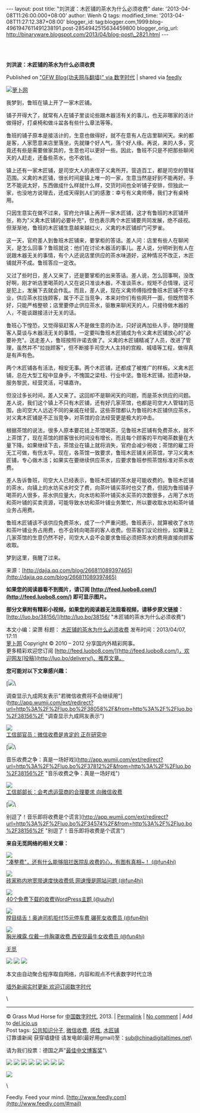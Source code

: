 --- layout: post title: "刘洪波：木匠铺的茶水为什么必须收费" date:
'2013-04-08T11:26:00.000+08:00' author: Wenh Q tags: modified\_time:
'2013-04-08T11:27:12.387+08:00' blogger\_id:
tag:blogger.com,1999:blog-4961947611491238191.post-2854942515634459800
blogger\_orig\_url:
http://binaryware.blogspot.com/2013/04/blog-post\_2821.html ---

\
  

**刘洪波：木匠铺的茶水为什么必须收费**

Published on ["GFW Blog(功夫网与翻墙)" via
数字时代](http://feedproxy.google.com/~r/chinagfwblog/~3/kNK7YSvY5o4/) |
shared via [feedly](http://www.feedly.com)

[![萝卜网](http://ki.ki.ki/files/2013/04/07/587a9d0700cdabed4e6a9ad60d2d5368.jpg "萝卜网")](http://ki.ki.ki/files/2013/04/07/587a9d0700cdabed4e6a9ad60d2d5368.jpg "萝卜网")

我梦到，鲁班在镇上开了一家木匠铺。

铺子开得大了，就常有人在铺子里谈论些跟木器活有关的事儿，也无非哪家的活计做得好，打桌椅和做斗盆各有些什么章法等等。

鲁班的铺子原本是接活计的，生意也做得好，就不在意有人在店里聊闲天。来的都是客，人家愿意来店里落坐，先就赚个好人气，落个好人缘。再说，来的人多，究竟还有些是需要做家具的，生意也可以更好一些。因此，鲁班不只是不把那些聊闲天的人赶走，还备些茶水，也不收钱。

镇上还有一家木匠铺，是司空大人的表侄子义禽所开。营造百工，都是司空的管辖范围。义禽的木匠铺，很长时间是镇上唯一的一家，生意当然是好到不能再好。手艺不能说太好，东西做成什么样就什么样，交货时间也全听铺子安排，但独此一家，也没地方说理去，还成天得到人们的感激：幸亏有义禽师傅，我们才有桌椅用。

只因生意实在做不过来，官府允许镇上再开一家木匠铺，这才有鲁班的木匠铺开张，称为"义禽木匠铺的必要补充"，但也表示两个木匠铺要共同发展，绝不歧视。但渐渐地，鲁班的木匠铺生意越来越红火，义禽的木匠铺却门可罗雀。

这一天，官府差人到鲁班木匠铺来，要掌柜的答话。差人问：店里有些人在聊闲天，是怎么回事？鲁班就说：他们在讨论木器活的事儿。差人说，分明听到有人在说跟木器无关的事情，有个人还说店里供应的茶水味道好，这种情况不改正，木匠铺就开不成。鲁班答应一定改。

又过了些时日，差人又来了，还是要掌柜的出来答话。差人说，怎么回事啊，没改好啊，刚才听店里喝茶的人又在说只准谈木器，不准谈茶水，规矩不合情理，这可是犯上，发展下去就会作乱。而且，差人说，现在义禽师傅指控鲁班木匠铺不守本业，供应茶水拉拢顾客，属于不正当竞争，本来对你们有些网开一面，但既然管不好，只能严格整顿；店里要停止供应茶水，驱散来聊闲天的人，只接待做木器的人，不能谈跟接活计无关的话。

鲁班心下惶恐，又觉得驱赶客人不是做生意的办法，只好说再加些人手，随时提醒客人莫谈与木器活无关的事情，一定要叫鲁班木匠铺成为令义禽木匠铺放心的"必要补充"。送走差人，鲁班按照许诺去做了。义禽的木匠铺精减了人员，改进了管理，虽然并不"拉拢顾客"，但不断接手司空大人主持的宫殿、城墙等工程，做得真是有声有色。

两个木匠铺各有活法，相安无事。两个木匠铺，还都成了被推广的样板。义禽木匠铺，总在大型工程中显身手，不愧国之梁柱、行业中坚。鲁班木匠铺，拾遗补缺，服务黎民，经营灵活，可堪嘉许。

但没过多长时间，差人又来了。这回却不是聊闲天的问题，而是茶水供应的问题。差人说，我们这个镇上不只有木匠铺，还有好几家茶馆，也都是司空大人管辖的范围，由司空大人远近不同的亲戚在经营。这些茶馆都认为鲁班的木匠铺供应茶水，对义禽木匠铺是不正当竞争，对茶馆的合法经营更是极大的冲击。

根据茶馆的说法，很多人原本要花钱上茶馆喝茶，见鲁班木匠铺有免费茶水，就不上茶馆了，现在茶馆的顾客很长时间没有增长，而且每个顾客的平均喝茶数量在大量下降。如果继续下去，茶馆业在镇上就将消失，官府会减少税收；茶馆的雇工将无工可做，有伤太平。现在，各茶馆一致要求，鲁班木匠铺关闭茶馆，学习义禽木匠铺，专心做木活；如果实在要继续供应茶水，应要求鲁班参照茶馆标准对茶水收费。

差人告诉鲁班，司空大人已经表示，鲁班木匠铺的茶水是可能收费的。鲁班木匠铺的茶水，向镇上的水坊买水时交了费，向茶叶铺买茶时也交了费，但因为鲁班铺子喝茶的人很多，茶水供应量大，向水坊和茶叶铺买水买茶的次数很多，占用了水坊和茶叶铺的买卖资源，可能导致水坊和茶叶铺业务繁忙，所以要收取水坊和茶叶铺业务占用费。

鲁班木匠铺该不该供应免费茶水，成了一个严重问题。鲁班表示，就算被收了水坊和茶叶铺业务占用费，也不会转向喝茶的客人收费。但茶客们议论纷纷，如果镇上几家茶馆的生意仍然不好，司空大人会不会要求鲁班必须把茶水的费用直接向顾客收取。

梦到这里，我醒了过来。

来源：[http://dajia.qq.com/blog/266811089397465](http://dajia.qq.com/blog/266811089397465)

**如果您的阅读器看不到图片，请订阅
[http://feed.luobo8.com/](http://feed.luobo8.com/) 即可显示图片。**

**部分文章附有精彩小视频，如果您的阅读器无法观看视频，请移步原文链接：**
[http://luo.bo/38156/](http://luo.bo/38156/ "木匠铺的茶水为什么必须收费")

本文小编：梁萧 标题：
[木匠铺的茶水为什么必须收费](http://luo.bo/38156/ "木匠铺的茶水为什么必须收费")
发布时间：2013/04/07, 17:11\
 [萝卜网](http://luo.bo/ "萝卜网 - 人人都是艺术家") Copyright © 2010 –
2012 分享国内外精彩网事。\
 更多精彩欢迎您订阅
[http://feed.luobo8.com/](http://feed.luobo8.com/)，欢迎网友[投稿](http://luo.bo/delivery/)、推荐文章。

**您可能对以下文章感兴趣：**

[![](http://static.wumii.cn/site_images/ti/8CRo5lVa.jpg?i=gkwOkh5a)\

调查显示九成网友表示"若微信收费将不会继续用"](http://app.wumii.com/ext/redirect?url=http%3A%2F%2Fluo.bo%2F38058%2F&from=http%3A%2F%2Fluo.bo%2F38156%2F "调查显示九成网友表示")

[![](http://static.wumii.cn/site_images/ti/wWomAIBW.jpg?i=ExHnZXd)\
 工信部官员：微信收费是肯定的
正在研究中](http://app.wumii.com/ext/redirect?url=http%3A%2F%2Fluo.bo%2F38057%2F&from=http%3A%2F%2Fluo.bo%2F38156%2F "工信部官员：微信收费是肯定的 正在研究中")

[![](http://static.wumii.cn/site_images/ti/WJIly5uf.jpg?i=vOLJuhYU)\

音乐收费之争：真是一场好戏](http://app.wumii.com/ext/redirect?url=http%3A%2F%2Fluo.bo%2F37812%2F&from=http%3A%2F%2Fluo.bo%2F38156%2F "音乐收费之争：真是一场好戏")

[![](http://static.wumii.cn/site_images/ti/17Zx3SZxm.png?i=X1OSZ27p)\
 工信部部长：会考虑运营商的合理要求
向微信收费](http://app.wumii.com/ext/redirect?url=http%3A%2F%2Fluo.bo%2F37936%2F&from=http%3A%2F%2Fluo.bo%2F38156%2F "工信部部长：会考虑运营商的合理要求 向微信收费")

[![](http://static.wumii.cn/site_images/ti/fT8Uekgt.jpg?i=45qSrUzR)\

别逗了！音乐即将收费是个谎言](http://app.wumii.com/ext/redirect?url=http%3A%2F%2Fluo.bo%2F34574%2F&from=http%3A%2F%2Fluo.bo%2F38156%2F "别逗了！音乐即将收费是个谎言")

**来自无觅网络的相关文章：**

[![](http://static.wumii.cn/site_images/ti/1d7iMBgFE.jpg?i=RWyAQnuG)\
 "凑整费"，还有什么能够阻拦医院乱收费的心，有图有真相\~！
(@fun4hi)](http://app.wumii.com/ext/redirect?url=http%3A%2F%2Ffun4hi.com%2F16284&from=http%3A%2F%2Fluo.bo%2F38156%2F)

[![](http://static.wumii.cn/site_images/ti/ExcQg4cq.jpg?i=EyVF0Ccj)\
 砖家称内地宽带速度快收费低 网速慢是网站问题
(@fun4hi)](http://app.wumii.com/ext/redirect?url=http%3A%2F%2Ffun4hi.com%2F15272&from=http%3A%2F%2Fluo.bo%2F38156%2F "砖家称内地宽带速度快收费低 网速慢是网站问题")

[![](http://static.wumii.cn/site_images/ti/reYHgjeO.jpg?i=461ZKWb1)\
 40个免费下载的收费WordPress主题
(@uuhy)](http://app.wumii.com/ext/redirect?url=http%3A%2F%2Fuuhy.com%2Fhtml%2F18712.html&from=http%3A%2F%2Fluo.bo%2F38156%2F "40个免费下载的收费WordPress主题")

[![](http://static.wumii.cn/site_images/ti/QEgRGuG2.jpg?i=3wIJQTHf)\
 瞠目结舌！奥迪司机拒付15元停车费 碾死女收费员
(@fun4hi)](http://app.wumii.com/ext/redirect?url=http%3A%2F%2Ffun4hi.com%2F13165&from=http%3A%2F%2Fluo.bo%2F38156%2F "瞠目结舌！奥迪司机拒付15元停车费 碾死女收费员")

[![](http://www.sjway.com/upload/20119282144213119_1.jpg)\
 胸光裸露,仅戴一件胸罩收费,西安现最牛女收费员
(@fun4hi)](http://app.wumii.com/ext/redirect?url=http%3A%2F%2Ffun4hi.com%2F11895&from=http%3A%2F%2Fluo.bo%2F38156%2F "胸光裸露,仅戴一件胸罩收费,西安现最牛女收费员")

[无觅](http://www.wumii.com/widget/relatedItems "无觅相关文章插件")

[![](http://feeds.feedburner.com/~ff/tamd?d=yIl2AUoC8zA)](http://feeds.feedburner.com/~ff/tamd?a=fRUjwUccEe8:6ugX4pLNhHo:yIl2AUoC8zA)
[![](http://feeds.feedburner.com/~ff/tamd?d=qj6IDK7rITs)](http://feeds.feedburner.com/~ff/tamd?a=fRUjwUccEe8:6ugX4pLNhHo:qj6IDK7rITs)
[![](http://feeds.feedburner.com/~ff/tamd?i=fRUjwUccEe8:6ugX4pLNhHo:-BTjWOF_DHI)](http://feeds.feedburner.com/~ff/tamd?a=fRUjwUccEe8:6ugX4pLNhHo:-BTjWOF_DHI)

本文由自动聚合程序取自网络，内容和观点不代表数字时代立场

[墙外新闻实时更新 欢迎订阅数字时代](http://eepurl.com/mstlf)

\

* * * * *

© Grass Mud Horse for
[中国数字时代](https://kexueshangwang.info/chinese), 2013. |
[Permalink](https://kexueshangwang.info/chinese/2013/04/%e6%9c%a8%e5%8c%a0%e9%93%ba%e7%9a%84%e8%8c%b6%e6%b0%b4%e4%b8%ba%e4%bb%80%e4%b9%88%e5%bf%85%e9%a1%bb%e6%94%b6%e8%b4%b9/)
| [No
comment](https://kexueshangwang.info/chinese/2013/04/%e6%9c%a8%e5%8c%a0%e9%93%ba%e7%9a%84%e8%8c%b6%e6%b0%b4%e4%b8%ba%e4%bb%80%e4%b9%88%e5%bf%85%e9%a1%bb%e6%94%b6%e8%b4%b9/#comments)
| Add to
[del.icio.us](http://del.icio.us/post?url=https://kexueshangwang.info/chinese/2013/04/%e6%9c%a8%e5%8c%a0%e9%93%ba%e7%9a%84%e8%8c%b6%e6%b0%b4%e4%b8%ba%e4%bb%80%e4%b9%88%e5%bf%85%e9%a1%bb%e6%94%b6%e8%b4%b9/&title=%E5%88%98%E6%B4%AA%E6%B3%A2%EF%BC%9A%E6%9C%A8%E5%8C%A0%E9%93%BA%E7%9A%84%E8%8C%B6%E6%B0%B4%E4%B8%BA%E4%BB%80%E4%B9%88%E5%BF%85%E9%A1%BB%E6%94%B6%E8%B4%B9)
\
 Post tags:
[公共知识分子](https://kexueshangwang.info/chinese/tag/%e5%85%ac%e5%85%b1%e7%9f%a5%e8%af%86%e5%88%86%e5%ad%90/?category=18271),
[微信收费](https://kexueshangwang.info/chinese/tag/%e5%be%ae%e4%bf%a1%e6%94%b6%e8%b4%b9/?category=18271),
[感性](https://kexueshangwang.info/chinese/tag/%e6%84%9f%e6%80%a7/?category=18271),
[木匠铺](https://kexueshangwang.info/chinese/tag/%e6%9c%a8%e5%8c%a0%e9%93%ba/?category=18271)\
 订靠谱新闻 获穿墙捷径
请发电邮(最好用gmail)至：[sub@chinadigitaltimes.net](mailto:sub@chinadigitaltimes.net)\

请为我们投票：德国之声"[最佳中文博客奖](https://thebobs.com/chinese/category/2013/best-blog-chinese-2013/)"\

[![](http://feeds.feedburner.com/~ff/chinagfwblog?d=yIl2AUoC8zA)](http://feeds.feedburner.com/~ff/chinagfwblog?a=kNK7YSvY5o4:wIVhLN2O10U:yIl2AUoC8zA)
[![](http://feeds.feedburner.com/~ff/chinagfwblog?i=kNK7YSvY5o4:wIVhLN2O10U:-BTjWOF_DHI)](http://feeds.feedburner.com/~ff/chinagfwblog?a=kNK7YSvY5o4:wIVhLN2O10U:-BTjWOF_DHI)
[![](http://feeds.feedburner.com/~ff/chinagfwblog?i=kNK7YSvY5o4:wIVhLN2O10U:F7zBnMyn0Lo)](http://feeds.feedburner.com/~ff/chinagfwblog?a=kNK7YSvY5o4:wIVhLN2O10U:F7zBnMyn0Lo)
[![](http://feeds.feedburner.com/~ff/chinagfwblog?i=kNK7YSvY5o4:wIVhLN2O10U:V_sGLiPBpWU)](http://feeds.feedburner.com/~ff/chinagfwblog?a=kNK7YSvY5o4:wIVhLN2O10U:V_sGLiPBpWU)
[![](http://feeds.feedburner.com/~ff/chinagfwblog?d=qj6IDK7rITs)](http://feeds.feedburner.com/~ff/chinagfwblog?a=kNK7YSvY5o4:wIVhLN2O10U:qj6IDK7rITs)
[![](http://feeds.feedburner.com/~ff/chinagfwblog?d=l6gmwiTKsz0)](http://feeds.feedburner.com/~ff/chinagfwblog?a=kNK7YSvY5o4:wIVhLN2O10U:l6gmwiTKsz0)
[![](http://feeds.feedburner.com/~ff/chinagfwblog?i=kNK7YSvY5o4:wIVhLN2O10U:gIN9vFwOqvQ)](http://feeds.feedburner.com/~ff/chinagfwblog?a=kNK7YSvY5o4:wIVhLN2O10U:gIN9vFwOqvQ)
[![](http://feeds.feedburner.com/~ff/chinagfwblog?d=TzevzKxY174)](http://feeds.feedburner.com/~ff/chinagfwblog?a=kNK7YSvY5o4:wIVhLN2O10U:TzevzKxY174)

![](http://feeds.feedburner.com/~r/chinagfwblog/~4/kNK7YSvY5o4)

\

Feedly. Feed your mind.
[http://www.feedly.com](http://www.feedly.com/#mail)
